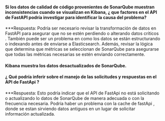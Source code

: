 
#### Si los datos de calidad de código provenientes de SonarQube muestran inconsistencias  cuando se visualizan en Kibana, ¿ que factores en el API  de FastAPI podría investigar para identificar la causa del problema?

***Respuesta: 
Podría ser necesario revisar la transformación de datos en FastAPI para asegurar que no se estén perdiendo o alterando datos críticos .
También puede ser un problema en como los datos se están estructurando o indexando antes de enviarse a Elasticsearch. Además, revisar la lógica que determina que métricas se seleccionan de SonarQube para asegurarse que todas las métricas necesarias se estén enviando correctamente. 


#### Kibana muestra los datos desactualizados de SonarQube. 
#### ¿ Qué podría inferir sobre el manejo de las solicitudes y respuestas en el API de FastApi ?

***Respuesta:
Esto podría indicar que el API de FastApi no está solicitando o actualizando lo datos de SonarQube de manera adecuada o con la frecuencia necesaria. Podría haber  un problema con la cache de fastApi , donde se estan sirviendo datos antiguos en un lugar de solicitar información actualizada.  